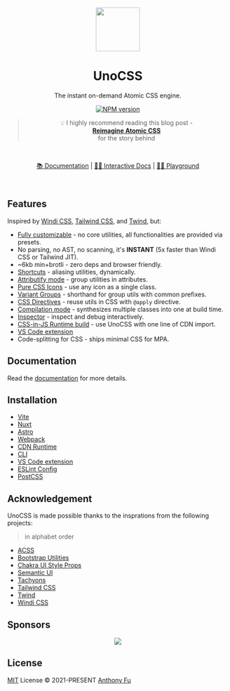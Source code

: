 <br>

<p align="center">
<img src="https://raw.githubusercontent.com/unocss/unocss/main/playground/public/icon-gray.svg" style="width:100px;" />
</p>

<h1 align="center">UnoCSS</h1>

<p align="center">
The instant on-demand Atomic CSS engine.
</p>

<p align="center">
<a href="https://www.npmjs.com/package/unocss"><img src="https://img.shields.io/npm/v/unocss?color=c95f8b&amp;label=" alt="NPM version"></a></p>

<blockquote align="center">
<p>💡 I highly recommend reading this blog post - <br><a href="https://antfu.me/posts/reimagine-atomic-css"><strong>Reimagine Atomic CSS</strong></a><br>for the story behind</p>
</blockquote>

<br>
<p align="center">
<a href="https://unocss.dev/">📚 Documentation</a> |
<a href="https://unocss.dev/interactive/">🧑‍💻 Interactive Docs</a> |
<a href="https://unocss.dev/play/">🤹‍♂️ Playground</a>
</p>
<br>

## Features

Inspired by [Windi CSS](http://windicss.org/), [Tailwind CSS](https://tailwindcss.com/), and [Twind](https://github.com/tw-in-js/twind), but:

- [Fully customizable](https://unocss.dev/config/) - no core utilities, all functionalities are provided via presets.
- No parsing, no AST, no scanning, it's **INSTANT** (5x faster than Windi CSS or Tailwind JIT).
- ~6kb min+brotli - zero deps and browser friendly.
- [Shortcuts](https://unocss.dev/config/shortcuts) - aliasing utilities, dynamically.
- [Attributify mode](https://unocss.dev/presets/attributify/) - group utilities in attributes.
- [Pure CSS Icons](https://unocss.dev/presets/icons/) - use any icon as a single class.
- [Variant Groups](https://unocss.dev/transformers/variant-group) - shorthand for group utils with common prefixes.
- [CSS Directives](https://unocss.dev/transformers/directives) - reuse utils in CSS with `@apply` directive.
- [Compilation mode](https://unocss.dev/transformers/compile-class/) - synthesizes multiple classes into one at build time.
- [Inspector](https://unocss.dev/tools/inspector) - inspect and debug interactively.
- [CSS-in-JS Runtime build](https://unocss.dev/integrations/runtime) - use UnoCSS with one line of CDN import.
- [VS Code extension](https://marketplace.visualstudio.com/items?itemName=antfu.unocss)
- Code-splitting for CSS - ships minimal CSS for MPA.

## Documentation

Read the [documentation](https://unocss.dev/) for more details.

## Installation

- [Vite](https://unocss.dev/integrations/vite)
- [Nuxt](https://unocss.dev/integrations/nuxt)
- [Astro](https://unocss.dev/integrations/astro)
- [Webpack](https://unocss.dev/integrations/webpack)
- [CDN Runtime](https://unocss.dev/integrations/runtime)
- [CLI](https://unocss.dev/integrations/cli)
- [VS Code extension](https://unocss.dev/integrations/vscode)
- [ESLint Config](https://unocss.dev/integrations/eslint)
- [PostCSS](https://unocss.dev/integrations/postcss)

## Acknowledgement

UnoCSS is made possible thanks to the insprations from the following projects:

> in alphabet order

- [ACSS](https://acss.io/)
- [Bootstrap Utilities](https://getbootstrap.com/docs/5.1/utilities/flex/)
- [Chakra UI Style Props](https://chakra-ui.com/docs/features/style-props)
- [Semantic UI](https://semantic-ui.com/)
- [Tachyons](https://tachyons.io/)
- [Tailwind CSS](https://tailwindcss.com/)
- [Twind](https://github.com/tw-in-js/twind)
- [Windi CSS](http://windicss.org/)

## Sponsors

<p align="center">
  <a href="https://cdn.jsdelivr.net/gh/antfu/static/sponsors.svg">
    <img src='https://cdn.jsdelivr.net/gh/antfu/static/sponsors.svg'/>
  </a>
</p>

## License

[MIT](./LICENSE) License &copy; 2021-PRESENT [Anthony Fu](https://github.com/antfu)
